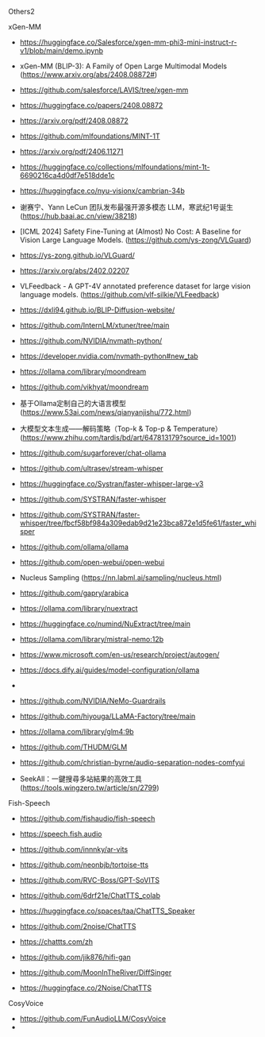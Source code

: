 Others2

xGen-MM
- https://huggingface.co/Salesforce/xgen-mm-phi3-mini-instruct-r-v1/blob/main/demo.ipynb
- xGen-MM (BLIP-3): A Family of Open Large Multimodal Models (https://www.arxiv.org/abs/2408.08872#)
- https://github.com/salesforce/LAVIS/tree/xgen-mm
- https://huggingface.co/papers/2408.08872
- https://arxiv.org/pdf/2408.08872

- https://github.com/mlfoundations/MINT-1T
- https://arxiv.org/pdf/2406.11271
- https://huggingface.co/collections/mlfoundations/mint-1t-6690216ca4d0df7e518dde1c

- https://huggingface.co/nyu-visionx/cambrian-34b
- 谢赛宁、Yann LeCun 团队发布最强开源多模态 LLM，寒武纪1号诞生 (https://hub.baai.ac.cn/view/38218)

- [ICML 2024] Safety Fine-Tuning at (Almost) No Cost: A Baseline for Vision Large Language Models. (https://github.com/ys-zong/VLGuard)
- https://ys-zong.github.io/VLGuard/
- https://arxiv.org/abs/2402.02207
- VLFeedback - A GPT-4V annotated preference dataset for large vision language models. (https://github.com/vlf-silkie/VLFeedback)

- https://dxli94.github.io/BLIP-Diffusion-website/

- https://github.com/InternLM/xtuner/tree/main

- https://github.com/NVIDIA/nvmath-python/
- https://developer.nvidia.com/nvmath-python#new_tab

- https://ollama.com/library/moondream
- https://github.com/vikhyat/moondream

- 基于Ollama定制自己的大语言模型(https://www.53ai.com/news/qianyanjishu/772.html)

- 大模型文本生成——解码策略（Top-k & Top-p & Temperature） (https://www.zhihu.com/tardis/bd/art/647813179?source_id=1001)

- https://github.com/sugarforever/chat-ollama
- https://github.com/ultrasev/stream-whisper
- https://huggingface.co/Systran/faster-whisper-large-v3
- https://github.com/SYSTRAN/faster-whisper
- https://github.com/SYSTRAN/faster-whisper/tree/fbcf58bf984a309edab9d21e23bca872e1d5fe61/faster_whisper

- https://github.com/ollama/ollama
- https://github.com/open-webui/open-webui

- Nucleus Sampling (https://nn.labml.ai/sampling/nucleus.html)

- https://github.com/gapry/arabica

- https://ollama.com/library/nuextract
- https://huggingface.co/numind/NuExtract/tree/main
- https://ollama.com/library/mistral-nemo:12b

- https://www.microsoft.com/en-us/research/project/autogen/
- https://docs.dify.ai/guides/model-configuration/ollama
- 

- https://github.com/NVIDIA/NeMo-Guardrails

- https://github.com/hiyouga/LLaMA-Factory/tree/main

- https://ollama.com/library/glm4:9b
- https://github.com/THUDM/GLM

- https://github.com/christian-byrne/audio-separation-nodes-comfyui

- SeekAll：一鍵搜尋多站結果的高效工具 (https://tools.wingzero.tw/article/sn/2799)

Fish-Speech
  - https://github.com/fishaudio/fish-speech
  - https://speech.fish.audio

- https://github.com/innnky/ar-vits
- https://github.com/neonbjb/tortoise-tts
- https://github.com/RVC-Boss/GPT-SoVITS
- https://github.com/6drf21e/ChatTTS_colab
- https://huggingface.co/spaces/taa/ChatTTS_Speaker
- https://github.com/2noise/ChatTTS
- https://chattts.com/zh
- https://github.com/jik876/hifi-gan
- https://github.com/MoonInTheRiver/DiffSinger
- https://huggingface.co/2Noise/ChatTTS

CosyVoice
  - https://github.com/FunAudioLLM/CosyVoice
  - 






